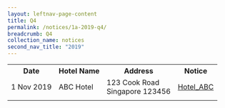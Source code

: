 ```yaml
---
layout: leftnav-page-content
title: Q4 
permalink: /notices/1a-2019-q4/
breadcrumb: Q4 
collection_name: notices
second_nav_title: "2019"
---
```


<table>
  <tr>
    <th>Date</th>
    <th>Hotel Name</th>
    <th>Address</th>
    <th>Notice</th>
  </tr>
  <tr>
    <td>1 Nov 2019</td>
    <td>ABC Hotel</td>
    <td>123 Cook Road<br>Singapore 123456<br></td>
    <td><a href="/file/Hotel_ABC.pdf">Hotel_ABC</a></td>
  </tr>
  <tr>
    <td></td>
    <td></td>
    <td></td>
    <td></td>
  </tr>
</table>
